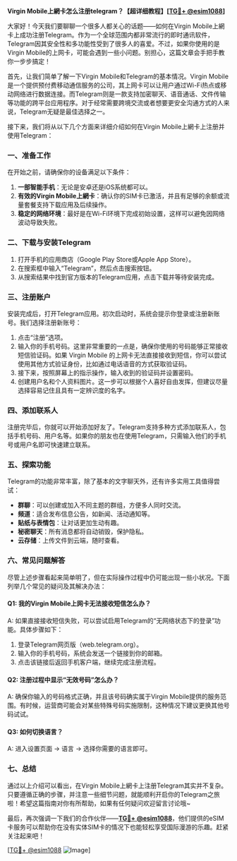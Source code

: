 **Virgin Mobile上網卡怎么注册telegram？【超详细教程】[[TG💪+ @esim1088](https://t.me/s/esim1088)]**

大家好！今天我们要聊聊一个很多人都关心的话题——如何在Virgin Mobile上網卡上成功注册Telegram。作为一个全球范围内都非常流行的即时通讯软件，Telegram因其安全性和多功能性受到了很多人的喜爱。不过，如果你使用的是Virgin Mobile的上网卡，可能会遇到一些小问题。别担心，这篇文章会手把手教你一步步搞定！

首先，让我们简单了解一下Virgin Mobile和Telegram的基本情况。Virgin Mobile是一个提供预付费移动通信服务的公司，其上网卡可以让用户通过Wi-Fi热点或移动网络进行数据连接。而Telegram则是一款支持加密聊天、语音通话、文件传输等功能的跨平台应用程序。对于经常需要跨境交流或者想要更安全沟通方式的人来说，Telegram无疑是最佳选择之一。

接下来，我们将从以下几个方面来详细介绍如何在Virgin Mobile上網卡上注册并使用Telegram：

### **一、准备工作**
在开始之前，请确保你的设备满足以下条件：
1. **一部智能手机**：无论是安卓还是iOS系统都可以。
2. **有效的Virgin Mobile上網卡**：确认你的SIM卡已激活，并且有足够的余额或流量套餐支持下载应用及后续操作。
3. **稳定的网络环境**：最好是在Wi-Fi环境下完成初始设置，这样可以避免因网络波动导致失败。

### **二、下载与安装Telegram**
1. 打开手机的应用商店（Google Play Store或Apple App Store）。
2. 在搜索框中输入“Telegram”，然后点击搜索按钮。
3. 从搜索结果中找到官方版本的Telegram应用，点击下载并等待安装完成。

### **三、注册账户**
安装完成后，打开Telegram应用。初次启动时，系统会提示你登录或注册新账号。我们选择注册新账号：

1. 点击“注册”选项。
2. 输入你的手机号码。这里非常重要的一点是，确保你使用的号码能够正常接收短信验证码。如果 Virgin Mobile 的上网卡无法直接接收到短信，你可以尝试使用其他方式验证身份，比如通过电话语音的方式获取验证码。
3. 接下来，按照屏幕上的指示操作，输入收到的验证码并设置密码。
4. 创建用户名和个人资料图片。这一步可以根据个人喜好自由发挥，但建议尽量选择容易记住且具有一定辨识度的名字。

### **四、添加联系人**
注册完毕后，你就可以开始添加好友了。Telegram支持多种方式添加联系人，包括手机号码、用户名等。如果你的朋友也在使用Telegram，只需输入他们的手机号或用户名即可快速建立联系。

### **五、探索功能**
Telegram的功能非常丰富，除了基本的文字聊天外，还有许多实用工具值得尝试：
- **群聊**：可以创建或加入不同主题的群组，方便多人同时交流。
- **频道**：适合发布信息公告，如新闻、活动通知等。
- **贴纸与表情包**：让对话更加生动有趣。
- **秘密聊天**：所有消息都将自动销毁，保护隐私。
- **云存储**：上传文件到云端，随时查看。

### **六、常见问题解答**
尽管上述步骤看起来简单明了，但在实际操作过程中仍可能出现一些小状况。下面列举几个常见的疑问及其解决办法：

#### Q1: 我的Virgin Mobile上网卡无法接收短信怎么办？
A: 如果直接接收短信失败，可以尝试启用Telegram的“无网络状态下的登录”功能。具体步骤如下：
1. 登录Telegram网页版（web.telegram.org）。
2. 输入你的手机号码，系统会发送一个链接到你的邮箱。
3. 点击该链接后返回手机客户端，继续完成注册流程。

#### Q2: 注册过程中显示“无效号码”怎么办？
A: 确保你输入的号码格式正确，并且该号码确实属于Virgin Mobile提供的服务范围。有时候，运营商可能会对某些特殊号码实施限制，这种情况下建议更换其他号码试试。

#### Q3: 如何切换语言？
A: 进入设置页面 -> 语言 -> 选择你需要的语言即可。

### **七、总结**
通过以上介绍可以看出，在Virgin Mobile上網卡上注册Telegram其实并不复杂。只要遵循正确的步骤，并注意一些细节问题，就能顺利开启你的Telegram之旅啦！希望这篇指南对你有所帮助，如果有任何疑问欢迎留言讨论哦~

最后，再次强调一下我们的合作伙伴——**[TG💪+ @esim1088](https://t.me/s/esim1088)**，他们提供的eSIM卡服务可以帮助你在没有实体SIM卡的情况下也能轻松享受国际漫游的乐趣。赶紧关注起来吧！

[[TG💪+ @esim1088](https://t.me/s/esim1088) ![Image](https://i.postimg.cc/4NQfJmqS/Snipaste-2025-05-13-00-14-12.png)]
